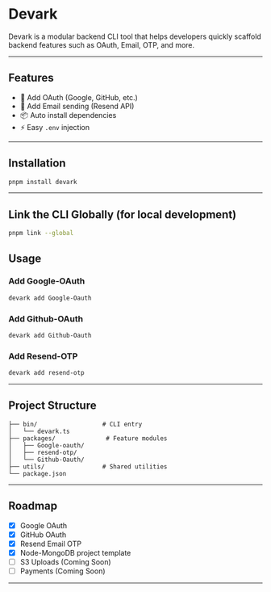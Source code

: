 # Devark

Devark is a modular backend CLI tool that helps developers quickly
scaffold backend features such as OAuth, Email, OTP, and more.

---

## Features

- 🚀 Add OAuth (Google, GitHub, etc.)
- 📧 Add Email sending (Resend API)
- 📦 Auto install dependencies
- ⚡ Easy `.env` injection

---

## Installation

```bash
pnpm install devark
```

---

## Link the CLI Globally (for local development)

```bash
pnpm link --global

```

## Usage

### Add Google-OAuth

```bash
devark add Google-Oauth
```

### Add Github-OAuth

```bash
devark add Github-Oauth
```

### Add Resend-OTP

```bash
devark add resend-otp
```

---

## Project Structure

    ├── bin/                  # CLI entry
    │   └── devark.ts
    ├── packages/              # Feature modules
    │   ├── Google-oauth/
    │   ├── resend-otp/
    │   └── Github-Oauth/
    ├── utils/                # Shared utilities
    └── package.json

---

## Roadmap

- [x] Google OAuth
- [x] GitHub OAuth
- [x] Resend Email OTP
- [x] Node-MongoDB project template
- [ ] S3 Uploads (Coming Soon)
- [ ]  Payments (Coming Soon)

---
